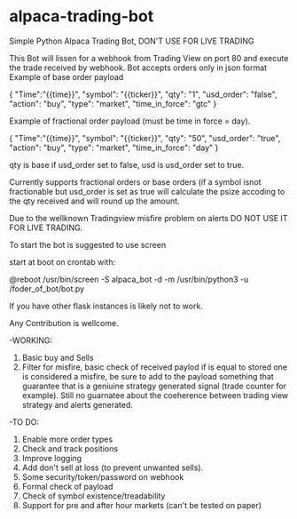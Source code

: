 # alpaca-trading-bot
Simple Python Alpaca Trading Bot, DON'T USE FOR LIVE TRADING

This Bot will lissen for a webhook from Trading View on port 80 and execute the trade received by webhook.
Bot accepts orders only in json format
Example of base order payload

{ 
"Time":"{{time}}",
"symbol": "{{ticker}}", 
"qty": "1", 
"usd_order": "false", 
"action": "buy", 
"type": "market",
"time_in_force": "gtc" 
}

Example of fractional order payload (must be time in force = day).

{ 
"Time":"{{time}}",
"symbol": "{{ticker}}", 
"qty": "50", 
"usd_order": "true", 
"action": "buy", 
"type": "market",
"time_in_force": "day" 
}

qty is base if usd_order set to false, usd is usd_order set to true.

Currently supports fractional orders or base orders (if a symbol isnot fractionable but usd_order is set as true will calculate the psize accoding to the qty received and will round up the amount.

Due to the wellknown Tradingview misfire problem on alerts DO NOT USE IT FOR LIVE TRADING.

To start the bot is suggested to use screen

start at boot on crontab with:

@reboot /usr/bin/screen -S alpaca_bot -d -m   /usr/bin/python3 -u /foder_of_bot/bot.py

If you have other flask instances is likely not to work.


Any Contribution is wellcome.

-WORKING:
1. Basic buy and Sells
2. Filter for misfire, basic check of received paylod if is equal to stored one is considered a misfire, be sure to add to the payload something that guarantee that is a geniuine strategy generated signal (trade counter for example). Still no guarnatee about the coeherence between trading view strategy and alerts generated.

-TO DO:


1. Enable more order types
2. Check and track positions 
3. Improve logging
4. Add don't sell at loss (to prevent unwanted sells).
5. Some security/token/password on webhook
6. Formal check of payload
7. Check of symbol existence/treadability
8. Support for pre and after hour markets (can't be tested on paper)
